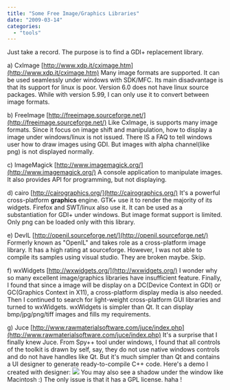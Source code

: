 ```yaml
---
title: "Some Free Image/Graphics Libraries"
date: "2009-03-14"
categories: 
  - "tools"
---
```


Just take a record. The purpose is to find a GDI+ replacement library.

a) CxImage [http://www.xdp.it/cximage.htm](http://www.xdp.it/cximage.htm) Many image formats are supported. It can be used seamlessly under windows with SDK/MFC. Its main disadvantage is that its support for linux is poor. Version 6.0 does not have linux source packages. While with version 5.99, I can only use it to convert between image formats.

b) FreeImage [http://freeimage.sourceforge.net/](http://freeimage.sourceforge.net/) Like CxImage, is supports many image formats. Since it focus on image shift and manipulation, how to display a image under windows/linux is not issued. There IS a FAQ to tell windows user how to draw images using GDI. But images with alpha channel(like png) is not displayed normally.

c) ImageMagick [http://www.imagemagick.org/](http://www.imagemagick.org/) A console application to manipulate images. It also provides API for programming, but not displaying.

d) cairo [http://cairographics.org/](http://cairographics.org/) It's a powerful cross-platform **graphics** engine. GTK+ use it to render the majority of its widgets. Firefox and SWT/linux also use it. It can be used as a substantiation for GDI+ under windows. But image format support is limited. Only png can be loaded only with this library.

e) DevIL [http://openil.sourceforge.net/](http://openil.sourceforge.net/) Formerly known as "OpenIL" and takes role as a cross-platform image library. It has a high rating at sourceforge. However, I was not able to compile its samples using visual studio. They are broken maybe. Skip.

f) wxWidgets [http://wxwidgets.org/](http://wxwidgets.org/) I wonder why so many excellent image/graphics libraries have insufficient feature. Finally, I found that since a image will be display on a DC(Device Context in GDI) or GC(Graphics Context in X11), a cross-platform display media is also needed. Then I continued to search for light-weight cross-platform GUI libraries and turned to wxWidgets. wxWidgets is simpler than Qt. It can display bmp/jpg/png/tiff images and fills my requirements.

g) Juce [http://www.rawmaterialsoftware.com/juce/index.php](http://www.rawmaterialsoftware.com/juce/index.php) It's a surprise that I finally knew Juce. From Spy++ tool under windows, I found that all controls of the toolkit is drawn by self, say, they do not use native windows controls and do not have handles like Qt. But it's much simpler than Qt and contains a UI designer to generate ready-to-compile C++ code. Here's a demo I created with designer: [![](images/3361659297_5e8d1aa79a.jpg)](http://farm4.static.flickr.com/3558/3361659297_d99170d4ac_o.jpg) You may also see a shadow under the window like Macintosh :) The only issue is that it has a GPL license. haha !
